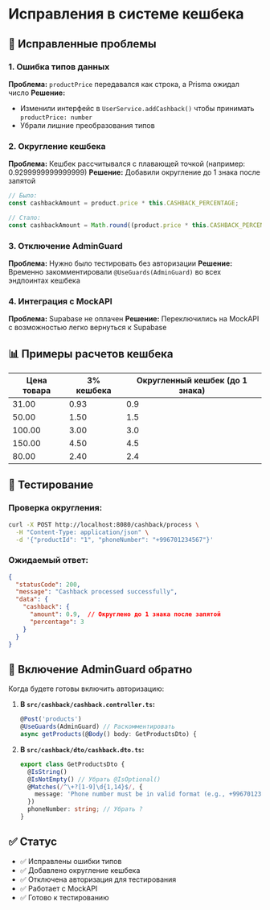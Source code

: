 # Исправления в системе кешбека

## 🔧 Исправленные проблемы

### 1. Ошибка типов данных
**Проблема:** `productPrice` передавался как строка, а Prisma ожидал число
**Решение:** 
- Изменили интерфейс в `UserService.addCashback()` чтобы принимать `productPrice: number`
- Убрали лишние преобразования типов

### 2. Округление кешбека
**Проблема:** Кешбек рассчитывался с плавающей точкой (например: 0.9299999999999999)
**Решение:** Добавили округление до 1 знака после запятой

```typescript
// Было:
const cashbackAmount = product.price * this.CASHBACK_PERCENTAGE;

// Стало:
const cashbackAmount = Math.round((product.price * this.CASHBACK_PERCENTAGE) * 10) / 10;
```

### 3. Отключение AdminGuard
**Проблема:** Нужно было тестировать без авторизации
**Решение:** Временно закомментировали `@UseGuards(AdminGuard)` во всех эндпоинтах кешбека

### 4. Интеграция с MockAPI
**Проблема:** Supabase не оплачен
**Решение:** Переключились на MockAPI с возможностью легко вернуться к Supabase

## 📊 Примеры расчетов кешбека

| Цена товара | 3% кешбека | Округленный кешбек (до 1 знака) |
|-------------|------------|--------------------------------|
| 31.00       | 0.93       | 0.9                            |
| 50.00       | 1.50       | 1.5                            |
| 100.00      | 3.00       | 3.0                            |
| 150.00      | 4.50       | 4.5                            |
| 80.00       | 2.40       | 2.4                            |

## 🧪 Тестирование

### Проверка округления:
```bash
curl -X POST http://localhost:8080/cashback/process \
  -H "Content-Type: application/json" \
  -d '{"productId": "1", "phoneNumber": "+996701234567"}'
```

### Ожидаемый ответ:
```json
{
  "statusCode": 200,
  "message": "Cashback processed successfully",
  "data": {
    "cashback": {
      "amount": 0.9,  // Округлено до 1 знака после запятой
      "percentage": 3
    }
  }
}
```

## 🔄 Включение AdminGuard обратно

Когда будете готовы включить авторизацию:

1. **В `src/cashback/cashback.controller.ts`:**
   ```typescript
   @Post('products')
   @UseGuards(AdminGuard) // Раскомментировать
   async getProducts(@Body() body: GetProductsDto) {
   ```

2. **В `src/cashback/dto/cashback.dto.ts`:**
   ```typescript
   export class GetProductsDto {
     @IsString()
     @IsNotEmpty() // Убрать @IsOptional()
     @Matches(/^\+?[1-9]\d{1,14}$/, {
       message: 'Phone number must be in valid format (e.g., +996701234567)'
     })
     phoneNumber: string; // Убрать ?
   }
   ```

## ✅ Статус

- ✅ Исправлены ошибки типов
- ✅ Добавлено округление кешбека
- ✅ Отключена авторизация для тестирования
- ✅ Работает с MockAPI
- ✅ Готово к тестированию
